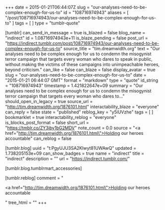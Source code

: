+++
date = 2015-01-21T06:44:07Z
slug = "our-analyses-need-to-be-complex-enough-for-us-to"
id = "108716974943"
aliases = [ "/post/108716974943/our-analyses-need-to-be-complex-enough-for-us-to" ]
tags = [ ]
type = "tumblr-quote"

[tumblr]
can_send_in_message = true
is_blazed = false
blog_name = "indirect"
id = 1.08716974943e+11
is_blaze_pending = false
post_url = "https://indirect.tumblr.com/post/108716974943/our-analyses-need-to-be-complex-enough-for-us-to"
source_title = "tim.dreamwidth.org"
text = "Our analyses need to be complex enough for us to condemn the misogynist terror campaign that targets every woman who dares to speak in public, without making the victims of these campaigns into unimpeachable heroes, beyond criticism."
can_like = false
can_blaze = false
display_avatar = true
slug = "our-analyses-need-to-be-complex-enough-for-us-to"
date = "2015-01-21 06:44:07 GMT"
format = "markdown"
type = "quote"
id_string = "108716974943"
timestamp = 1.421822647e+09
summary = "Our analyses need to be complex enough for us to condemn the misogynist terror campaign that targets every woman who dares to..."
should_open_in_legacy = true
source_url = "http://tim.dreamwidth.org/1876101.html"
interactability_blaze = "everyone"
can_reply = false
state = "published"
reblog_key = "y5iUVzhe"
tags = [ ]
bookmarklet = true
interactability_reblog = "everyone"
is_blocks_post_format = false
short_url = "https://tmblr.co/ZY3jby1bG2MDV"
note_count = 0.0
source = "<a href=\"http://tim.dreamwidth.org/1876101.html\">Holding our heroes accountable</a>"
can_reblog = false

[tumblr.blog]
uuid = "t:PgyUJU3SA2Klwyt81UWAwQ"
updated = 1.738205153e+09
can_show_badges = true
name = "indirect"
title = "indirect"
description = ""
url = "https://indirect.tumblr.com/"

[tumblr.blog.tumblrmart_accessories]

[tumblr.reblog]
comment = "<p><a href=\"http://tim.dreamwidth.org/1876101.html\">Holding our heroes accountable</a></p>"
tree_html = ""
+++
